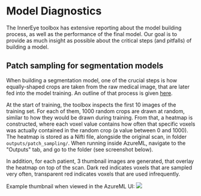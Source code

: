 # Model Diagnostics

The InnerEye toolbox has extensive reporting about the model building process, as well as the performance
of the final model. Our goal is to provide as much insight as possible about the critical steps (and
pitfalls) of building a model.

## Patch sampling for segmentation models

When building a segmentation model, one of the crucial steps is how equally-shaped crops are taken from
the raw medical image, that are later fed into the model training. An outline of that process is
given [here](https://github.com/microsoft/InnerEye-DeepLearning/wiki/Adjusting-and-tuning-a-segmentation-model).

At the start of training, the toolbox inspects the first 10 images of the training set. For each of them,
1000 random crops are drawn at random, similar to how they would be drawn during training. From that, a
heatmap is constructed, where each voxel value contains how often that specific voxels was actually contained
in the random crop (a value between 0 and 1000). The heatmap is stored as a Nifti file, alongside the
original scan, in folder `outputs/patch_sampling/`. When running inside AzureML, navigate to the
"Outputs" tab, and go to the folder (see screenshot below).

In addition, for each patient, 3 thumbnail images are generated, that overlay the heatmap on top of the
scan. Dark red indicates voxels that are sampled very often, transparent red indicates voxels that are used
infrequently.

Example thumbnail when viewed in the AzureML UI:
![](screenshot_azureml_patch_sampling.png)
